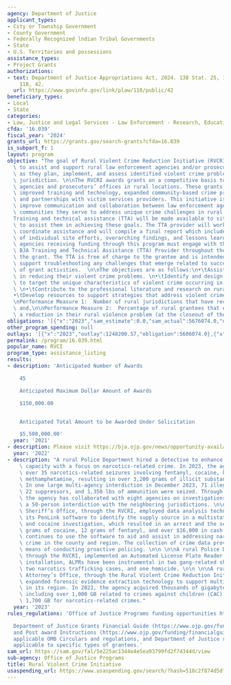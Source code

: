 ```yaml
---
agency: Department of Justice
applicant_types:
- City or Township Government
- County Government
- Federally Recognized lndian Tribal Governments
- State
- U.S. Territories and possessions
assistance_types:
- Project Grants
authorizations:
- text: Department of Justice Appropriations Act, 2024. 138 Stat. 25, 147. Pub. L.
    118, 42.
  url: https://www.govinfo.gov/link/plaw/118/public/42
beneficiary_types:
- Local
- State
categories:
- Law, Justice and Legal Services - Law Enforcement - Research, Education, Training
cfda: '16.039'
fiscal_year: '2024'
grants_url: https://grants.gov/search-grants?cfda=16.039
is_subpart_f: 1
layout: program
objective: "The goal of Rural Violent Crime Reduction Initiative (RVCRI) program is\
  \ to assist and support rural law enforcement agencies and/or prosecutors’ offices\
  \ as they plan, implement, and assess identified violent crime problems in their\
  \ jurisdiction. \n\nThe RVCRI awards grants on a competitive basis to law enforcement\
  \ agencies and prosecutors’ offices in rural locations. These grants will support\
  \ improved training and technology, expanded community-based crime prevention programs,\
  \ and partnerships with victim services providers. This initiative is intended to\
  \ improve communication and collaboration between law enforcement agencies and the\
  \ communities they serve to address unique crime challenges in rural areas.\n\n\
  Training and technical assistance (TTA) will be made available to site-based awardees\
  \ to assist them in achieving these goals. The TTA provider will work with BJA to\
  \ coordinate assistance and will compile a final report which includes an assessment\
  \ of individual site efforts, overarching findings, and lessons learned.\n\nAll\
  \ agencies receiving funding through this program must engage with the selected\
  \ BJA Training and Technical Assistance (TTA) Provider throughout the duration of\
  \ the grant. The TTA is free of charge to the grantee and is intended to provide\
  \ support troubleshooting any challenges that emerge related to successful implementation\
  \ of grant activities.  \n\nThe objectives are as follows:\n•\tAssist rural jurisdictions\
  \ in reducing their violent crime problems. \n•\tIdentify and design strategies\
  \ to target the unique characteristics of violent crime occurring in rural jurisdictions.\
  \ \n•\tContribute to the professional literature and research on rural violent crime.\n\
  •\tDevelop resources to support strategies that address violent crime challenges.\n\
  \nPerformance Measure 1:  Number of rural jurisdictions that have received funds;\
  \ and,\n\nPerformance Measure 2:  Percentage of rural grantees that experienced\
  \ a reduction in their rural violence problem (at the closeout of their award)."
obligations: '[{"x":"2023","sam_estimate":0.0,"sam_actual":5676074.0,"usa_spending_actual":5606074.0},{"x":"2024","sam_estimate":0.0,"sam_actual":7521833.0,"usa_spending_actual":7962945.23},{"x":"2025","sam_estimate":0.0,"sam_actual":0.0,"usa_spending_actual":0.0}]'
other_program_spending: null
outlays: '[{"x":"2023","outlay":1248200.57,"obligation":5606074.0},{"x":"2024","outlay":324000.0,"obligation":3555303.0},{"x":"2025","outlay":0.0,"obligation":0.0}]'
permalink: /program/16.039.html
popular_name: RVCI
program_type: assistance_listing
results:
- description: 'Anticipated Number of Awards

    45

    Anticipated Maximum Dollar Amount of Awards

    $150,000.00


    Anticipated Total Amount to be Awarded Under Solicitation

    $5,500,000.00'
  year: '2021'
- description: Please visit https://bja.ojp.gov/news/opportunity-available-rural-violent-crime-reduction-initiative
  year: '2022'
- description: "A rural Police Department hired a detective to enhance investigative\
    \ capacity with a focus on narcotics-related crime. In 2023, the agency conducted\
    \ over 35 narcotics-related seizures involving fentanyl, cocaine, heroin, and\
    \ methamphetamine, resulting in over 3,200 grams of illicit substances being recovered.\
    \ In one large multi-agency interdiction in December 2023, 71 illegal firearms,\
    \ 22 suppressors, and 1,350 lbs of ammunition were seized. Through this work,\
    \ the agency has collaborated with eight agencies on investigations, including\
    \ a 50-person interdiction with the neighboring jurisdictions. \n\n \n\n A rural\
    \ Sheriff’s Office, through the RVCRI, employed data analysis technology and used\
    \ its PenLink software to identify the supply source in a multistate-wide fentanyl\
    \ and cocaine investigation, which resulted in an arrest and the seizure of 20\
    \ grams of cocaine, 12 grams of fentanyl, and over $16,000 in cash. The county\
    \ continues to use the software to aid and assist in addressing narcotics-related\
    \ crime in the county and region. The collection of crime data provides an advanced\
    \ means of conducting proactive policing. \n\n \n\nA rural Police Department,\
    \ through the RVCRI, implemented an Automated License Plate Reader program. Since\
    \ installation, ALPRs have been instrumental in two gang-related shooting cases,\
    \ two narcotics trafficking cases, and one homicide. \n\n \n\nA rural District\
    \ Attorney’s Office, through the Rural Violent Crime Reduction Initiative, has\
    \ expanded forensic evidence extraction technology to support multiple counties\
    \ in its region. In 2023, the agency acquired thousands of gigabytes of data,\
    \ including over 1,000 GB related to crimes against children (CAC) cases and over\
    \ 1,700 GB for narcotics-related crimes."
  year: '2023'
rules_regulations: 'Office of Justice Programs funding opportunities https://www.ojp.gov/funding/explore/current-funding-opportunities

  Department of Justice Grants Financial Guide (https://www.ojp.gov/funding/financialguidedoj/overview)
  and Post award Instructions (https://www.ojp.gov/funding/financialguidedoj/iii-postaward-requirements),
  applicable OMB Circulars and regulations, and Department of Justice regulations
  applicable to specific types of grantees.'
sam_url: https://sam.gov/fal/5e225ac1344e4e5ea93799fd2f74344d/view
sub-agency: Office of Justice Programs
title: Rural Violent Crime Initiative
usaspending_url: https://www.usaspending.gov/search/?hash=518c2f874d5dfc3f35d11ab440136483
---
```

